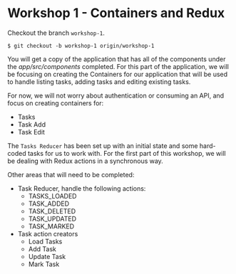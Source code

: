 # Workshop 1 - Containers and Redux

Checkout the branch `workshop-1`.

```shell
$ git checkout -b workshop-1 origin/workshop-1
```

 You will get a copy of the application that has all of the components under the _*app/src/components*_ completed. For this part of the application, we will be focusing on creating the Containers for our application that will be used to handle listing tasks, adding tasks and editing existing tasks.

For now, we will not worry about authentication or consuming an API, and focus on creating containers for:

- Tasks
- Task Add
- Task Edit

The `Tasks Reducer` has been set up with an initial state and some hard-coded tasks for us to work with. For the first part of this workshop, we will be dealing with Redux actions in a synchronous way.

Other areas that will need to be completed:

- Task Reducer, handle the following actions:
  - TASKS_LOADED
  - TASK_ADDED
  - TASK_DELETED
  - TASK_UPDATED
  - TASK_MARKED
- Task action creators
  - Load Tasks
  - Add Task
  - Update Task
  - Mark Task
